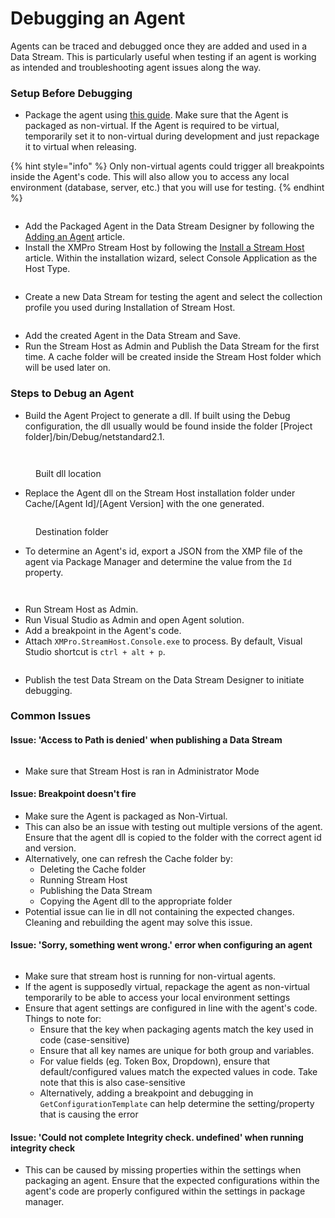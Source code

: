 # Debugging an Agent

Agents can be traced and debugged once they are added and used in a Data Stream. This is particularly useful when testing if an agent is working as intended and troubleshooting agent issues along the way.

### Setup Before Debugging

* Package the agent using [this guide](packaging-agents.md). Make sure that the Agent is packaged as non-virtual. If the Agent is required to be virtual, temporarily set it to non-virtual during development and just repackage it to virtual when releasing.

{% hint style="info" %}
Only non-virtual agents could trigger all breakpoints inside the Agent's code. This will also allow you to access any local environment (database, server, etc.) that you will use for testing.
{% endhint %}

<figure><img src="../../.gitbook/assets/Debugging an Agent - Package Manager Configuration.png" alt=""><figcaption></figcaption></figure>

* Add the Packaged Agent in the Data Stream Designer by following the [Adding an Agent](manage-agents.md#adding-an-agent) article.
* Install the XMPro Stream Host by following the [Install a Stream Host](../stream-host.md#how-to-install-a-stream-host) article. Within the installation wizard, select Console Application as the Host Type.

<figure><img src="../../.gitbook/assets/Debugging an Agent - Install Stream Host.png" alt=""><figcaption></figcaption></figure>

* Create a new Data Stream for testing the agent and select the collection profile you used during Installation of Stream Host.

<figure><img src="../../.gitbook/assets/Debugging an Agent - Create Data Stream.png" alt=""><figcaption></figcaption></figure>

* Add the created Agent in the Data Stream and Save.
* Run the Stream Host as Admin and Publish the Data Stream for the first time. A cache folder will be created inside the Stream Host folder which will be used later on.

### Steps to Debug an Agent

* Build the Agent Project to generate a dll. If built using the Debug configuration, the dll usually would be found inside the folder \[Project folder]/bin/Debug/netstandard2.1.

<img src="../../.gitbook/assets/Debugging an Agent - Build Agent.png" alt="" data-size="original">

<figure><img src="../../.gitbook/assets/Debugging an Agent - Built dll version.png" alt=""><figcaption><p>Built dll location</p></figcaption></figure>

* Replace the Agent dll on the Stream Host installation folder under Cache/\[Agent Id]/\[Agent Version] with the one generated.

<figure><img src="../../.gitbook/assets/Debugging an Agent - Stream Host Destination Folder.png" alt=""><figcaption><p>Destination folder</p></figcaption></figure>

* To determine an Agent's id, export a JSON from the XMP file of the agent via Package Manager and determine the value from the `Id` property.

<figure><img src="../../.gitbook/assets/Debugging an Agent - Export JSON.png" alt=""><figcaption></figcaption></figure>

<figure><img src="../../.gitbook/assets/Debugging an Agent - Json.png" alt=""><figcaption></figcaption></figure>

* Run Stream Host as Admin.
* Run Visual Studio as Admin and open Agent solution.
* Add a breakpoint in the Agent's code.
* Attach `XMPro.StreamHost.Console.exe` to process. By default, Visual Studio shortcut is `ctrl + alt + p`.

<figure><img src="../../.gitbook/assets/Debugging an Agent - Attach a Process.png" alt=""><figcaption></figcaption></figure>

* Publish the test Data Stream on the Data Stream Designer to initiate debugging.

### Common Issues

#### Issue: 'Access to Path is denied' when publishing a Data Stream

<figure><img src="../../.gitbook/assets/Access to path is denied (1).png" alt=""><figcaption></figcaption></figure>

* Make sure that Stream Host is ran in Administrator Mode

#### Issue: Breakpoint doesn't fire

* Make sure the Agent is packaged as Non-Virtual.
* This can also be an issue with testing out multiple versions of the agent. Ensure that the agent dll is copied to the folder with the correct agent id and version.
* Alternatively, one can refresh the Cache folder by:
  * Deleting the Cache folder
  * Running Stream Host
  * Publishing the Data Stream
  * Copying the Agent dll to the appropriate folder
* Potential issue can lie in dll not containing the expected changes. Cleaning and rebuilding the agent may solve this issue.

#### Issue: 'Sorry, something went wrong.' error when configuring an agent

<figure><img src="../../.gitbook/assets/Error when configuring agent.png" alt=""><figcaption></figcaption></figure>

* Make sure that stream host is running for non-virtual agents.
* If the agent is supposedly virtual, repackage the agent as non-virtual temporarily to be able to access your local environment settings
* Ensure that agent settings are configured in line with the agent's code. Things to note for:
  * Ensure that the key when packaging agents match the key used in code (case-sensitive)
  * Ensure that all key names are unique for both group and variables.
  * For value fields (eg. Token Box, Dropdown), ensure that default/configured values match the expected values in code. Take note that this is also case-sensitive
  * Alternatively, adding a breakpoint and debugging in `GetConfigurationTemplate` can help determine the setting/property that is causing the error

#### Issue: 'Could not complete Integrity check. undefined' when running integrity check

* This can be caused by missing properties within the settings when packaging an agent. Ensure that the expected configurations within the agent's code are properly configured within the settings in package manager.
